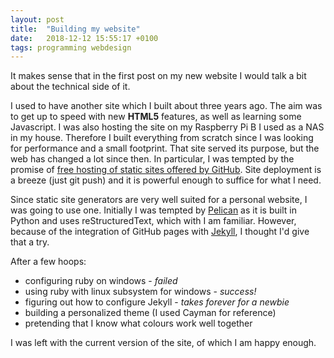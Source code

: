 ```yaml
---
layout: post
title:  "Building my website"
date:   2018-12-12 15:55:17 +0100
tags: programming webdesign
---
```


It makes sense that in the first post on my new website I would talk a 
bit about the technical side of it.

I used to have another site which I built about three years ago. The aim
was to get up to speed with new **HTML5** features, as well as learning
some Javascript. I was also hosting
the site on my Raspberry Pi B I used as a NAS in my house.
Therefore I built everything from scratch since I was
looking for performance and a small footprint.
That site served its purpose, but the web has changed a lot since then.
In particular, I was tempted by the promise of [free hosting of 
static sites offered by GitHub](https://pages.github.com/). 
Site deployment is a breeze
(just git push) and it is powerful enough to suffice for what I need.

Since static site generators are very well suited for a personal 
website, I was going to use one. Initially I was tempted by
[Pelican](https://blog.getpelican.com/) as it is built in 
Python and uses reStructuredText, which with I am familiar.
However, because of the integration of GitHub pages
with [Jekyll](https://jekyllrb.com/), I thought I'd give that a try.

After a few hoops:

* configuring ruby on windows - _failed_
* using ruby with linux subsystem for windows - _success!_
* figuring out how to configure Jekyll - _takes forever for a newbie_
* building a personalized theme (I used Cayman for reference)
* pretending that I know what colours work well together

I was left with the current version of the site, of which I
am happy enough.
